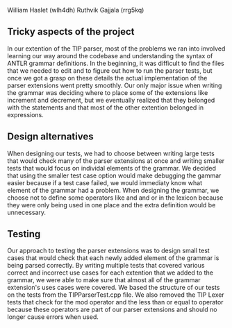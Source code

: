 William Haslet (wlh4dh)
Ruthvik Gajjala (rrg5kq)

## Tricky aspects of the project
In our extention of the TIP parser, most of the problems we ran into
involved learning our way around the codebase and understanding the 
syntax of ANTLR grammar definitions. In the beginning, it was difficult 
to find the files that we needed to edit and to figure out how to run
the parser tests, but once we got a grasp on these details the actual 
implementation of the parser extensions went pretty smoothly. Our only 
major issue when writing the grammar was deciding where to place some 
of the extensions like increment and decrement, but we eventually
realized that they belonged with the statements and that most of the
other extention belonged in expressions.

## Design alternatives
When designing our tests, we had to choose between writing large tests 
that would check many of the parser extensions at once and writing
smaller tests that would focus on individal elements of the grammar.
We decided that using the smaller test case option would make debugging
the gammar easier because if a test case failed, we would immediaty know 
what element of the grammar had a problem. When designing the grammar, 
we choose not to define some operators like and and or in the lexicon
because they were only being used in one place and the extra definition 
would be unnecessary.

## Testing
Our approach to testing the parser extensions was to design small
test cases that would check that each newly added element of the 
grammar is being parsed correctly. By writing multiple tests that
covered various correct and incorrect use cases for each extention 
that we added to the grammar, we were able to make sure that almost 
all of the grammar extension's uses cases were covered. 
We based the structure of our tests on the tests from the
TIPParserTest.cpp file. We also removed the TIP Lexer tests 
that check for the mod operator and the less than or equal to 
operator because these operators are part of our parser extensions 
and should no longer cause errors when used.
